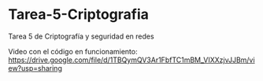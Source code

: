 # Tarea-5-Criptografia
Tarea 5 de Criptografía y seguridad en redes

Video con el código en funcionamiento: https://drive.google.com/file/d/1TBQymQV3Ar1FbfTC1mBM_VIXXzjvJJBm/view?usp=sharing
